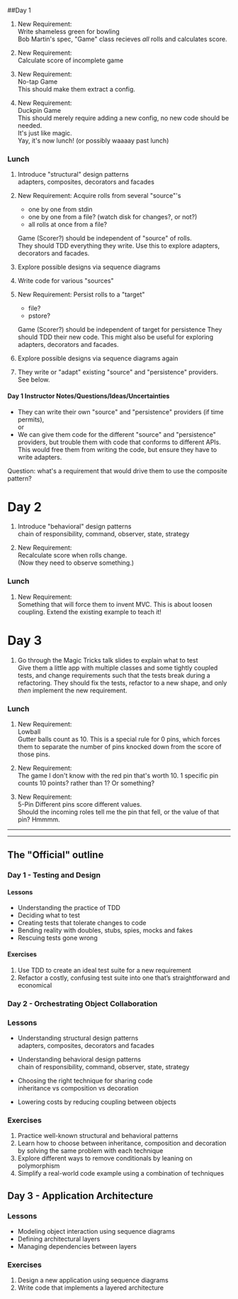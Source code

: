 ##Day 1

1) New Requirement:  
     Write shameless green for bowling  
     Bob Martin's spec, "Game" class recieves _all_ rolls and calculates score.  

1) New Requirement:  
    Calculate score of incomplete game

1) New Requirement:  
    No-tap Game  
    This should make them extract a config.

1) New Requirement:  
    Duckpin Game  
    This should merely require adding a new config, no new code should be needed.  
    It's just like magic.  
    Yay, it's now lunch! (or possibly waaaay past lunch)

### Lunch

1) Introduce "structural" design patterns  
    adapters, composites, decorators and facades

1) New Requirement: Acquire rolls from several "source"'s
    * one by one from stdin
    * one by one from a file? (watch disk for changes?, or not?)
    * all rolls at once from a file?

    Game (Scorer?) should be independent of "source" of rolls.  
    They should TDD everything they write.
    Use this to explore adapters, decorators and facades.

1)	Explore possible designs via sequence diagrams

1)  Write code for various "sources"

1) New Requirement: Persist rolls to a "target"
    * file?
    * pstore?

    Game (Scorer?) should be independent of target for persistence
    They should TDD their new code.
    This might also be useful for exploring adapters, decorators and facades.

1)	Explore possible designs via sequence diagrams again

1) They write or "adapt" existing "source" and "persistence" providers.  See below.

#### Day 1 Instructor Notes/Questions/Ideas/Uncertainties

* They can write their own "source" and "persistence" providers (if time permits),  
  or
* We can give them code for the different "source" and "persistence" providers, but trouble them with code that conforms to different APIs. This would free them from writing the code, but ensure they have to write adapters.

Question: what's a requirement that would drive them to use the composite pattern?

# Day 2

1) Introduce "behavioral" design patterns  
    chain of responsibility, command, observer, state, strategy  

1) New Requirement:  
    Recalculate score when rolls change.   
    (Now they need to observe something.)

### Lunch

1) New Requirement:  
  Something that will force them to invent MVC.
    This is about loosen coupling.  Extend the existing example to teach it!


# Day 3

1) Go through the Magic Tricks talk slides to explain what to test  
    Give them a little app with multiple classes and some tightly coupled tests, and change requirements such that the tests break during a refactoring.  They should fix the tests, refactor to a new shape, and only _then_ implement the new requirement.

### Lunch

1) New Requirement:  
     Lowball  
     Gutter balls count as 10.  This is a special rule for 0 pins, which forces them to separate the number of pins knocked down from the score of those pins.

1) New Requirement:  
     The game I don't know with the red pin that's worth 10.
     1 specific pin counts 10 points?  rather than 1?  Or something?

1) New Requirement:  
     5-Pin
     Different pins score different values.  
     Should the incoming roles tell me the pin that fell, or the value of that pin?  Hmmmm.










----------------------------------------
----------------------------------------
## The "Official" outline
### Day 1 - Testing and Design
#### Lessons
* Understanding the practice of TDD
* Deciding what to test
* Creating tests that tolerate changes to code
* Bending reality with doubles, stubs, spies, mocks and fakes
* Rescuing tests gone wrong

#### Exercises
1) Use TDD to create an ideal test suite for a new requirement
1) Refactor a costly, confusing test suite into one that’s straightforward and economical

### Day 2 - Orchestrating Object Collaboration
### Lessons
* Understanding structural design patterns  
 	 adapters, composites, decorators and facades  

* Understanding behavioral design patterns  
    chain of responsibility, command, observer, state, strategy  

* Choosing the right technique for sharing code  
    inheritance vs composition vs decoration  

* Lowering costs by reducing coupling between objects  

### Exercises
1)	Practice well-known structural and behavioral patterns
1)	Learn how to choose between inheritance, composition and decoration by solving the same problem with each technique
1)	Explore different ways to remove conditionals by leaning on polymorphism 
1)	Simplify a real-world code example using a combination of techniques

## Day 3 - Application Architecture

### Lessons
* Modeling object interaction using sequence diagrams
* Defining architectural layers
* Managing dependencies between layers

### Exercises
1)	Design a new application using sequence diagrams
2)	Write code that implements a layered architecture

